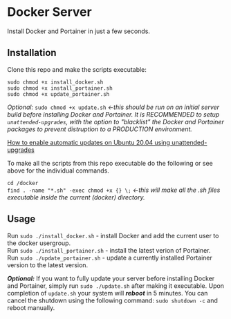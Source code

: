 # Docker Server

Install Docker and Portainer in just a few seconds.

## Installation

Clone this repo and make the scripts executable:

  `sudo chmod +x install_docker.sh`<br>
  `sudo chmod +x install_portainer.sh`<br>
  `sudo chmod +x update_portainer.sh`<br>
  
*Optional:*
`sudo chmod +x update.sh` _<-this should be run on an initial server build before installing Docker and Portainer. It is RECOMMENDED to setup `unattended-upgrades`, with the option to "blacklist" the Docker and Portainer packages to prevent distruption to a PRODUCTION environment._

[How to enable automatic updates on Ubuntu 20.04 using unattended-upgrades](https://linoxide.com/enable-automatic-updates-on-ubuntu-20-04/)

To make all the scripts from this repo executable do the following or see above for the individual commands.<br>

`cd /docker`<br>
`find . -name "*.sh" -exec chmod +x {} \;` _<-this will make all the .sh files executable inside the current (docker) directory._

## Usage
Run `sudo ./install_docker.sh` - install Docker and add the current user to the docker usergroup.<br>
Run `sudo ./install_portainer.sh` - install the latest verion of Portainer.<br>
Run `sudo ./update_portainer.sh` - update a currently installed Portainer version to the latest version.<br>

***Optional:*** If you want to fully update your server before installing Docker and Portainer, simply run `sudo ./update.sh` after making it executable. Upon completion of `update.sh` your system will ***reboot*** in 5 minutes. You can cancel the shutdown using the following command: `sudo shutdown -c` and reboot manually.
